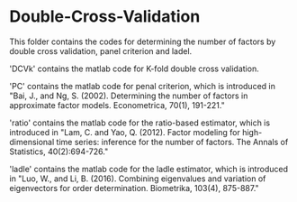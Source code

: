 # Double-Cross-Validation

This folder contains the codes for determining the number of factors by double cross validation, panel criterion and ladel.

'DCVk' contains the matlab code for K-fold double cross validation.

'PC' contains the matlab code for penal criterion, which is introduced in "Bai, J., and Ng, S. (2002). Determining the number of factors in approximate factor models. Econometrica, 70(1), 191-221."

'ratio' contains the matlab code for the ratio-based estimator, which is introduced in "Lam, C. and Yao, Q. (2012). Factor modeling for high-dimensional time series: inference for the number of factors. The Annals of Statistics, 40(2):694-726."

'ladle' contains the matlab code for the ladle estimator, which is introduced in "Luo, W., and Li, B. (2016). Combining eigenvalues and variation of eigenvectors for order determination. Biometrika, 103(4), 875-887."


